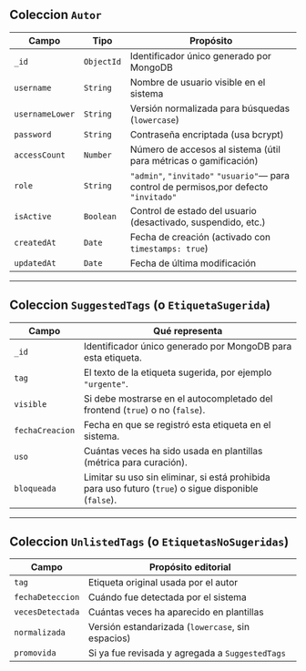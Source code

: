 ## Coleccion `Autor`

| Campo         | Tipo         | Propósito                                                                 |
|---------------|--------------|---------------------------------------------------------------------------|
| `_id`         | `ObjectId`   | Identificador único generado por MongoDB                                 |
| `username`    | `String`     | Nombre de usuario visible en el sistema                                  |
| `usernameLower` | `String`   | Versión normalizada para búsquedas (`lowercase`)                         |
| `password`    | `String`     | Contraseña encriptada (usa bcrypt)                                       |
| `accessCount` | `Number`     | Número de accesos al sistema (útil para métricas o gamificación)         |
| `role`        | `String`     | `"admin"`, `"invitado"` `"usuario"`— para control de permisos,por defecto `"invitado"`            |
| `isActive`    | `Boolean`    | Control de estado del usuario (desactivado, suspendido, etc.)            |
| `createdAt`   | `Date`       | Fecha de creación (activado con `timestamps: true`)                      |
| `updatedAt`   | `Date`       | Fecha de última modificación                                             |

---


## Coleccion `SuggestedTags` (o `EtiquetaSugerida`)
| Campo             | Qué representa                                                                 |
|---------------------|-----------------------------------------------------------------------------------|
| `_id`               | Identificador único generado por MongoDB para esta etiqueta.                     |
| `tag`               | El texto de la etiqueta sugerida, por ejemplo `"urgente"`.                       |
| `visible`           | Si debe mostrarse en el autocompletado del frontend (`true`) o no (`false`).     |
| `fechaCreacion`     | Fecha en que se registró esta etiqueta en el sistema.                            |
| `uso`               | Cuántas veces ha sido usada en plantillas (métrica para curación).               |
| `bloqueada`         | Limitar su uso sin eliminar, si está prohibida para uso futuro (`true`) o sigue disponible (`false`).         |

--- 

## Coleccion `UnlistedTags` (o `EtiquetasNoSugeridas`)

| Campo              | Propósito editorial |
|--------------------|---------------------|
| `tag`              | Etiqueta original usada por el autor |
| `fechaDeteccion`   | Cuándo fue detectada por el sistema |
| `vecesDetectada`   | Cuántas veces ha aparecido en plantillas |
| `normalizada`      | Versión estandarizada (`lowercase`, sin espacios) |
| `promovida`        | Si ya fue revisada y agregada a `SuggestedTags` |